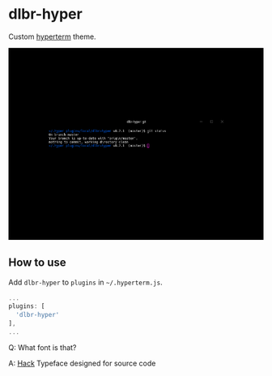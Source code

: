 # dlbr-hyper

Custom [hyperterm](https://hyper.is/) theme.

![dlbr-hyper](https://github.com/daliborgogic/dlbr-hyper/blob/master/assets/screenshot.png)

## How to use

Add `dlbr-hyper` to `plugins` in `~/.hyperterm.js`.

```js
...
plugins: [
  'dlbr-hyper'
],
...
```

Q: What font is that?

A: [Hack](https://github.com/chrissimpkins/Hack) Typeface designed for source code